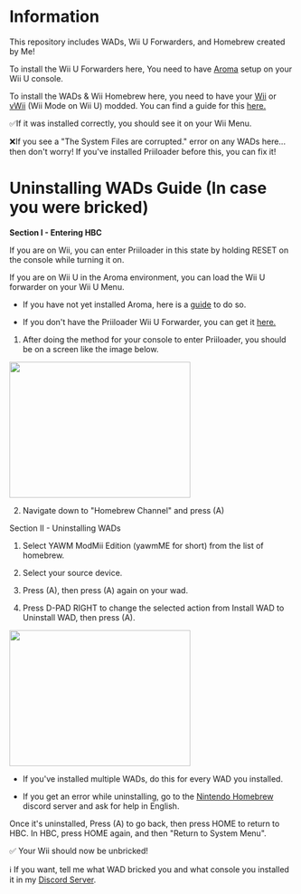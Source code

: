 # Information

This repository includes WADs, Wii U Forwarders, and Homebrew created by Me!

To install the Wii U Forwarders here, You need to have [Aroma](https://wiiu.hacks.guide/#/aroma/getting-started) setup on your Wii U console.

To install the WADs & Wii Homebrew here, you need to have your [Wii](https://wii.hacks.guide/) or [vWii](https://wiiu.hacks.guide/#/vwii-modding) (Wii Mode on Wii U) modded. You can find a guide for this [here.](https://wii.hacks.guide/yawmme)

✅If it was installed correctly, you should see it on your Wii Menu.

❌If you see a "The System Files are corrupted." error on any WADs here... then don't worry! If you've installed Priiloader before this, you can fix it!

# Uninstalling WADs Guide (In case you were bricked)

**Section I - Entering HBC**

If you are on Wii, you can enter Priiloader in this state by holding RESET on the console while turning it on.

If you are on Wii U in the Aroma environment, you can load the Wii U forwarder on your Wii U Menu.


* If you have not yet installed Aroma, here is a [guide](https://wiiu.hacks.guide/#/aroma/getting-started) to do so.

* If you don't have the Priiloader Wii U Forwarder, you can get it [here.](https://github.com/DacoTaco/priiloader/releases/latest)

1. After doing the method for your console to enter Priiloader, you should be on a screen like the image below.
<img src="https://github.com/SammyGoesHowdy/WADs/assets/105883916/aeaf80fc-42c9-4a49-82a7-f52af622b960"  width="320" height="240" />

2. Navigate down to "Homebrew Channel" and press (A)

Section II - Uninstalling WADs
1. Select YAWM ModMii Edition (yawmME for short) from the list of homebrew.

2. Select your source device.

3. Press (A), then press (A) again on your wad.

4. Press D-PAD RIGHT to change the selected action from Install WAD to Uninstall WAD, then press (A).
<img src="https://github.com/SammyGoesHowdy/WADs/assets/105883916/f6b5c0ff-ace7-424a-96be-32c7e57035ec"  width="320" height="240" />

* If you've installed multiple WADs, do this for every WAD you installed.

* If you get an error while uninstalling, go to the [Nintendo Homebrew](https://discord.gg/nintendohomebrew) discord server and ask for help in English.

Once it's uninstalled, Press (A) to go back, then press HOME to return to HBC. In HBC, press HOME again, and then "Return to System Menu".

✅ Your Wii should now be unbricked!

ℹ If you want, tell me what WAD bricked you and what console you installed it in my [Discord Server](https://discord.gg/sUCdKT6P).
